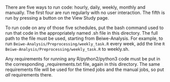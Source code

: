 There are five ways to run code: hourly, daily, weekly, monthly and manually. The first four are run regularly with no user interaction. The fifth is run by pressing a button on the View Study page.

To run code on any of those five schedules, put the bash command used to run that code in the appropriately named .sh file in this directory. The full path to the file must be used, starting from Beiwe-Analysis. For example, to run `Beiwe-Analysis/Preprocessing/weekly_task.R` every week, add the line `R Beiwe-Analysis/Preprocessing/weekly_task.R` to weekly.sh.

Any requirements for running any R/python2/python3 code must be put in the corresponding \_requirements.txt file, again in this directory. The same requirements file will be used for the timed jobs and the manual jobs, so put *all* requirements there.
